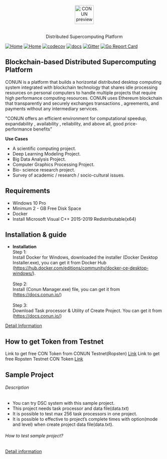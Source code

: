 <br>
<p align="center">
  <img alt="CONUN preview" src="https://conun.io/img/conun_logo_big.png" height="60" />
  <br><br>
  <p align="center">Distributed Supercomputing Platform</p>
</p>

[![Home](https://travis-ci.org/sonm-io/core.svg?branch=master)](https://conun.io/)
[![Home](https://ci.appveyor.com/api/projects/status/01d7cpccwi8scwqp/branch/master?svg=true)](https://ci.appveyor.com/project/Sokel/core/branch/master)
[![codecov](https://codecov.io/gh/sonm-io/core/branch/master/graph/badge.svg)](https://codecov.io/gh/sonm-io/core)
[![docs](https://svg-badge.appspot.com/badge/docs/ready?color=1578b6)](https://docs.sonm.io/getting-started)
[![Gitter](https://badges.gitter.im/Join%20Chat.svg)](https://gitter.im/sonm-io_core/Lobby?utm_source=share-link&utm_medium=link&utm_campaign=share-link)
[![Go Report Card](https://goreportcard.com/badge/github.com/sonm-io/core)](https://goreportcard.com/report/github.com/sonm-io/core)

## Blockchain-based Distributed Supercomputing Platform
  CONUN is a platform that builds a horizontal distributed desktop computing   system integrated with blockchain technology that shares idle processing resources on personal computers to handle multiple projects that require high performance computing resources. CONUN uses Ethereum blockchain that transparently and securely exchanges transactions , agreements, and payments without any intermediary services.

"CONUN offers an efficient environment for computational speedup, expandability , availability , reliability, and above all, good price-performance benefits"

**Use Cases**
  * A scientific computing project.
  * Deep Learning Modeling Project.
  * Big Data Analysis Project.
  * Computer Graphics Processing Project.
  * Bio- science research project.
  * Survey of academic / research / socio-cultural issues.

## Requirements
- Windows 10 Pro
- Minimum 2 - GB Free Disk Space
- Docker
- Install Microsoft Visual C++ 2015-2019 Redistributable(x64)

## Installation & guide
  * **Installation**<br>
  Step 1:<br> 
  Install Docker for Windows, downloaded the installer (Docker Desktop Installer.exe), you can get it from Docker Hub (https://hub.docker.com/editions/community/docker-ce-desktop-windows/).<br><br>
  Step 2:<br>
   Install (Conun Manager.exe) file, you can get it from (https://docs.conun.io/)<br><br>
  Step 3:<br>
   Download Task processor & Utility of Create Project.
  You can get it from (https://docs.conun.io/)<br>
  
  
  [Detail Information](http://www.docs.conun.io)

## How to get Token from Testnet
Link to get free CON Token from CONUN Testnet(Ropsten) [Link](https://faucet.ropsten.be/)
Link to get free Ropsten Testnet CON Token [Link](http://www.etc.conun.io) 
  
## Sample Project
###### Description
-	You can try DSC system with this sample project.
-	This project needs task processor and data file(data.txt)
-	It is possible to test max 256 task processors in one project.
-	It is possible to effective to project’s complete times with option(mode and level) when  create project data file(data.txt).

###### How to test sample project?
[Detail information](https://docs.conun.io/)


